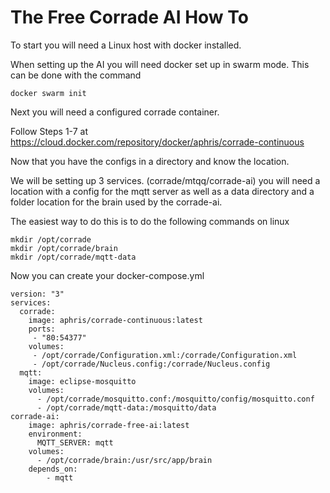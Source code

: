 # The Free Corrade AI How To

To start you will need a Linux host with docker installed.

When setting up the AI you will need docker set up in swarm mode. This can be done with the command

`docker swarm init`

Next you will need a configured corrade container. 

Follow Steps 1-7 at https://cloud.docker.com/repository/docker/aphris/corrade-continuous

Now that you have the configs in a directory and know the location. 

We will be setting up 3 services. (corrade/mtqq/corrade-ai) you will need a location with a config for the mqtt server as well as a data directory and a folder location for the brain used by the corrade-ai.

The easiest way to do this is to do the following commands on linux

```
mkdir /opt/corrade
mkdir /opt/corrade/brain
mkdir /opt/corrade/mqtt-data
```

Now you can create your docker-compose.yml

```
version: "3"
services:
  corrade:
    image: aphris/corrade-continuous:latest
    ports:
     - "80:54377"
    volumes:
     - /opt/corrade/Configuration.xml:/corrade/Configuration.xml
     - /opt/corrade/Nucleus.config:/corrade/Nucleus.config
  mqtt:
    image: eclipse-mosquitto
    volumes:
      - /opt/corrade/mosquitto.conf:/mosquitto/config/mosquitto.conf
      - /opt/corrade/mqtt-data:/mosquitto/data
corrade-ai:
    image: aphris/corrade-free-ai:latest
    environment:
      MQTT_SERVER: mqtt
    volumes:
      - /opt/corrade/brain:/usr/src/app/brain
    depends_on:
        - mqtt
```


